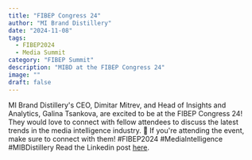 ```yaml
---
title: "FIBEP Congress 24"
author: "MI Brand Distillery"
date: "2024-11-08"
tags: 
  - FIBEP2024
  - Media Summit
category: "FIBEP Summit"
description: "MIBD at the FIBEP Congress 24"
image: ""
draft: false
---
```

MI Brand Distillery's CEO, Dimitar Mitrev, and Head of Insights and Analytics, Galina Tsankova, are excited to be at the FIBEP Congress 24! They would love to connect with fellow attendees to discuss the latest trends in the media intelligence industry. 🎉
If you're attending the event, make sure to connect with them! 
#FIBEP2024 #MediaIntelligence #MIBDistillery
 Read the Linkedin post <a href="https://www.linkedin.com/posts/mi-brand-distillery_fibep2024-mediaintelligence-mibdistillery-activity-7254851654531899392-XP8e?utm_source=share&utm_medium=member_desktop">here</a>.
